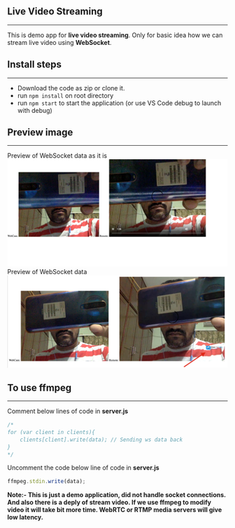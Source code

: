 Live Video Streaming
---
___
This is demo app for **live video streaming**. Only for basic idea how we can stream live video using **WebSocket**. 

Install steps
---
___
* Download the code as zip or clone it.
* run ```npm install``` on root directory
* run ```npm start``` to start the application (or use VS Code debug to launch with debug)

Preview image
---
___
Preview of WebSocket data as it is
![Preview](preview.png)
Preview of WebSocket data
![Preview](ffmpeg-preview.png)


To use ffmpeg
---
___
Comment below lines of code in **server.js**
```javascript
/*
for (var client in clients){
    clients[client].write(data); // Sending ws data back
}
*/
```

Uncomment the code below line of code in **server.js**
```javascript
ffmpeg.stdin.write(data);
```

**Note:- This is just a demo application, did not handle socket connections. And also there is a deply of stream video. If we use ffmpeg to modify video it will take bit more time. WebRTC or RTMP media servers will give low latency.** 
